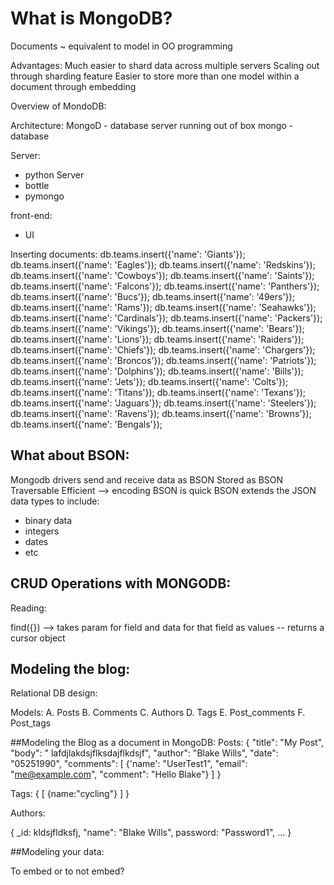 
# What is MongoDB?

Documents ~ equivalent to model in OO programming

Advantages:
Much easier to shard data across multiple servers
Scaling out through sharding feature
Easier to store more than one model within a document through embedding

Overview of MondoDB:

Architecture:
MongoD - database server running out of box
mongo - database

Server:
- python Server
- bottle
- pymongo

front-end:
- UI

Inserting documents:
db.teams.insert({'name': 'Giants'});
db.teams.insert({'name': 'Eagles'});
db.teams.insert({'name': 'Redskins'});
db.teams.insert({'name': 'Cowboys'});
db.teams.insert({'name': 'Saints'});
db.teams.insert({'name': 'Falcons'});
db.teams.insert({'name': 'Panthers'});
db.teams.insert({'name': 'Bucs'});
db.teams.insert({'name': '49ers'});
db.teams.insert({'name': 'Rams'});
db.teams.insert({'name': 'Seahawks'});
db.teams.insert({'name': 'Cardinals'});
db.teams.insert({'name': 'Packers'});
db.teams.insert({'name': 'Vikings'});
db.teams.insert({'name': 'Bears'});
db.teams.insert({'name': 'Lions'});
db.teams.insert({'name': 'Raiders'});
db.teams.insert({'name': 'Chiefs'});
db.teams.insert({'name': 'Chargers'});
db.teams.insert({'name': 'Broncos'});
db.teams.insert({'name': 'Patriots'});
db.teams.insert({'name': 'Dolphins'});
db.teams.insert({'name': 'Bills'});
db.teams.insert({'name': 'Jets'});
db.teams.insert({'name': 'Colts'});
db.teams.insert({'name': 'Titans'});
db.teams.insert({'name': 'Texans'});
db.teams.insert({'name': 'Jaguars'});
db.teams.insert({'name': 'Steelers'});
db.teams.insert({'name': 'Ravens'});
db.teams.insert({'name': 'Browns'});
db.teams.insert({'name': 'Bengals'});


## What about BSON:

  Mongodb drivers send and receive data as BSON
  Stored as BSON
  Traversable
  Efficient --> encoding BSON is quick
  BSON extends the JSON data types to include:
  - binary data
  - integers
  - dates
  - etc

## CRUD Operations with MONGODB:

Reading:

find({}) --> takes param for field and data for that field as values
-- returns a cursor object



## Modeling the blog:

Relational DB design:

Models:
A. Posts
B. Comments
C. Authors
D. Tags
E. Post_comments
F. Post_tags


##Modeling the Blog as a document in MongoDB:
Posts:
{
  "title": "My Post",
  "body": " lafdjlakdsjflksdajflkdsjf",
  "author": "Blake Wills",
  "date": "05251990",
  "comments": [
    {'name': "UserTest1", "email": "me@example.com", "comment": "Hello Blake"}
  ]
}

Tags:
 {
   [
    {name:"cycling"}
  ]
 }

Authors:

{
 _id: kldsjfldksfj,
 "name": "Blake Wills",
 password: "Password1",
 ...
}


##Modeling your data:

To embed or to not embed?
